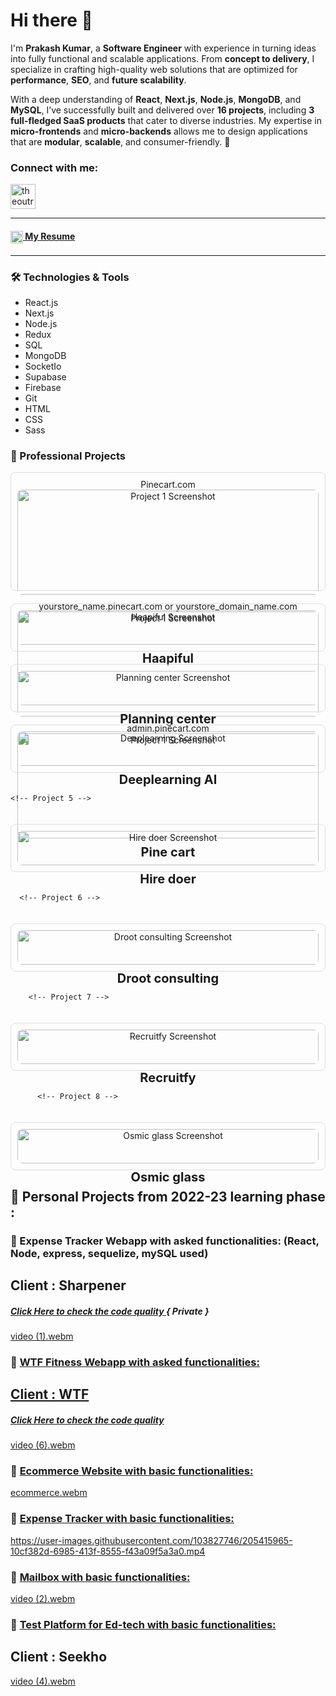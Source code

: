 # Hi there 👋  

I'm **Prakash Kumar**, a **Software Engineer** with experience in turning ideas into fully functional and scalable applications. From **concept to delivery**, I specialize in crafting high-quality web solutions that are optimized for **performance**, **SEO**, and **future scalability**.  

With a deep understanding of **React**, **Next.js**, **Node.js**, **MongoDB**, and **MySQL**, I’ve successfully built and delivered over **16 projects**, including **3 full-fledged SaaS products** that cater to diverse industries. My expertise in **micro-frontends** and **micro-backends** allows me to design applications that are **modular**, **scalable**, and consumer-friendly. 🚀  


<h3 align="left">Connect with me:</h3>
<p align="left">
  <a href="https://www.linkedin.com/in/prakash-kumar-mishra/" target="blank"><img align="center" src="https://upload.wikimedia.org/wikipedia/commons/thumb/8/81/LinkedIn_icon.svg/2048px-LinkedIn_icon.svg.png" alt="theoutrace" height="40" width="40" /></a>
</p>
<hr>
<p align="left">
<h4><a href="https://docs.google.com/document/d/1AVgCaRgWib4mZKEAkpJ0_aF8YWX1MWE-aPJ7QsQn__o/edit?usp=sharing" target="blank"><img align="center" src="https://cdn-icons-png.flaticon.com/512/1132/1132540.png" alt="prakashkumar_imw" height="20" width="20" /> My Resume </a></h4>
</p>

<hr>

### 🛠️ Technologies & Tools  

- React.js
- Next.js  
- Node.js  
- Redux  
- SQL  
- MongoDB
- SocketIo  
- Supabase  
- Firebase  
- Git  
- HTML  
- CSS  
- Sass

### 🚀 Professional Projects 

<div style="display: grid; grid-template-columns: repeat(auto-fit, minmax(300px, 1fr)); gap: 20px;">

  <!-- Project 1 -->
  <div style="border: 1px solid #ddd; border-radius: 8px; padding: 10px; text-align: center;">
    <a href="https://example.com/project-1" target="_blank" style="text-decoration: none; color: inherit;">
      <span>Pinecart.com</span>
      <img src="https://prakashdevelops.netlify.app/_next/image?url=%2Fassets%2Fimages%2FpinecartMkt.png&w=828&q=75" alt="Project 1 Screenshot" style="width: 100%; border-radius: 8px; margin-bottom: 10px;" />
      <span>yourstore_name.pinecart.com or yourstore_domain_name.com</span>
      <img src="https://prakashdevelops.netlify.app/_next/image?url=%2Fassets%2Fimages%2FpinecartFront.webp&w=828&q=75" alt="Project 1 Screenshot" style="width: 100%; border-radius: 8px; margin-bottom: 10px;" />
      <span>admin.pinecart.com</span>
      <img src="https://prakashdevelops.netlify.app/_next/image?url=%2Fassets%2Fimages%2FpinecartDash.avif&w=828&q=75" alt="Project 1 Screenshot" style="width: 100%; border-radius: 8px; margin-bottom: 10px;" />
      <h3 style="margin: 0; font-size: 1.25rem;">Pine cart</h3>
    </a>
  </div>

  <!-- Project 2 -->
  <div style="border: 1px solid #ddd; border-radius: 8px; padding: 10px; text-align: center;">
    <a href="https://example.com/project-2" target="_blank" style="text-decoration: none; color: inherit;">
      <img src="https://prakashdevelops.netlify.app/_next/image?url=%2Fassets%2Fimages%2Fhappifull.png&w=828&q=75" alt="Haapiful Screenshot" style="width: 100%; border-radius: 8px; margin-bottom: 10px;" />
      <h3 style="margin: 0; font-size: 1.25rem;">Haapiful</h3>
    </a>
  </div>

  <!-- Project 3 -->
  <div style="border: 1px solid #ddd; border-radius: 8px; padding: 10px; text-align: center;">
    <a href="https://example.com/project-3" target="_blank" style="text-decoration: none; color: inherit;">
      <img src="https://prakashdevelops.netlify.app/_next/image?url=%2Fassets%2Fimages%2Fplanning.png&w=828&q=75" alt="Planning center Screenshot" style="width: 100%; border-radius: 8px; margin-bottom: 10px;" />
      <h3 style="margin: 0; font-size: 1.25rem;">Planning center</h3>
    </a>
  </div>

  <!-- Project 4 -->
  <div style="border: 1px solid #ddd; border-radius: 8px; padding: 10px; text-align: center;">
    <a href="https://example.com/project-4" target="_blank" style="text-decoration: none; color: inherit;">
      <img src="https://prakashdevelops.netlify.app/_next/image?url=%2Fassets%2Fimages%2Fdeeplearn.png&w=828&q=75" alt="Deeplearning Screenshot" style="width: 100%; border-radius: 8px; margin-bottom: 10px;" />
      <h3 style="margin: 0; font-size: 1.25rem;">Deeplearning AI</h3>
    </a>
  </div>

    <!-- Project 5 -->
  <div style="border: 1px solid #ddd; border-radius: 8px; padding: 10px; text-align: center;">
    <a href="https://example.com/project-4" target="_blank" style="text-decoration: none; color: inherit;">
      <img src="https://prakashdevelops.netlify.app/_next/image?url=%2Fassets%2Fimages%2Fhiredoer.png&w=828&q=75" alt="Hire doer Screenshot" style="width: 100%; border-radius: 8px; margin-bottom: 10px;" />
      <h3 style="margin: 0; font-size: 1.25rem;">Hire doer</h3>
    </a>
  </div>

      <!-- Project 6 -->
  <div style="border: 1px solid #ddd; border-radius: 8px; padding: 10px; text-align: center;">
    <a href="https://example.com/project-4" target="_blank" style="text-decoration: none; color: inherit;">
      <img src="https://prakashdevelops.netlify.app/_next/image?url=%2Fassets%2Fimages%2FdrootWeb.png&w=828&q=75" alt="Droot consulting Screenshot" style="width: 100%; border-radius: 8px; margin-bottom: 10px;" />
      <h3 style="margin: 0; font-size: 1.25rem;">Droot consulting</h3>
    </a>
  </div>
  
        <!-- Project 7 -->
  <div style="border: 1px solid #ddd; border-radius: 8px; padding: 10px; text-align: center;">
    <a href="https://example.com/project-4" target="_blank" style="text-decoration: none; color: inherit;">
      <img src="https://prakashdevelops.netlify.app/_next/image?url=%2Fassets%2Fimages%2Frecruitfy.png&w=828&q=75" alt="Recruitfy Screenshot" style="width: 100%; border-radius: 8px; margin-bottom: 10px;" />
      <h3 style="margin: 0; font-size: 1.25rem;">Recruitfy</h3>
    </a>
  </div>

          <!-- Project 8 -->
  <div style="border: 1px solid #ddd; border-radius: 8px; padding: 10px; text-align: center;">
    <a href="https://example.com/project-4" target="_blank" style="text-decoration: none; color: inherit;">
      <img src="https://prakashdevelops.netlify.app/_next/image?url=%2Fassets%2Fimages%2Fosmic.png&w=828&q=75" alt="Osmic glass Screenshot" style="width: 100%; border-radius: 8px; margin-bottom: 10px;" />
      <h3 style="margin: 0; font-size: 1.25rem;">Osmic glass</h3>
    </a>
  </div>
  
</div>


<h2>🚧 Personal Projects from 2022-23 learning phase : </h2>

<h3>🐾 Expense Tracker Webapp with asked functionalities: (React, Node, express, sequelize, mySQL used)</> </h3>
  <h2>Client : Sharpener</h2>
  <h5> <a href='https://github.com/Theoutrace/MERN-Expense-Tracker' target="_blank" > Click Here to check the code quality </a> { Private } </h5>

[video (1).webm](https://user-images.githubusercontent.com/103827746/216388048-0907b0b8-f321-4bf4-9f31-259b8573ede6.webm)


<h3>🐾 <a href='https://cozy-panda-d162bb.netlify.app' target="_blank">WTF Fitness Webapp with asked functionalities:</> </h3>
  <h2>Client : WTF</h2>
  <h5> <a href='https://github.com/Theoutrace/WTF-fitness-platform-' target="_blank" > Click Here to check the code quality </a></h5>

[video (6).webm](https://user-images.githubusercontent.com/103827746/210090487-eb052f0d-a767-4a6c-b414-84dbbf18d2a9.webm)


<h3>🐾 <a href='https://63a48985c1cc694ae5166206--frabjous-hamster-8015db.netlify.app/' target="_blank">Ecommerce Website with basic functionalities:</a> </h3>

[ecommerce.webm](https://user-images.githubusercontent.com/103827746/205415880-2e84a8c1-e54b-4b6e-a721-ceb9155f5423.webm)


<h3>🐾 <a href='https://bespoke-croissant-af0a06.netlify.app/'> Expense Tracker with basic functionalities: </a> </h3>


https://user-images.githubusercontent.com/103827746/205415965-10cf382d-6985-413f-8555-f43a09f5a3a0.mp4



<h3>🐾 <a href='https://cool-frangollo-2ece8b.netlify.app/'> Mailbox with basic functionalities: </a></h3>


[video (2).webm](https://user-images.githubusercontent.com/103827746/205416066-f9a7a94b-15d8-4a8d-a5c6-59d240c90f4d.webm)


<h3>🐾 <a href='https://63a3457dbc886544a0eee42b--darling-salamander-183c0f.netlify.app/' target="_blank">Test Platform for Ed-tech with basic functionalities:</a> </h3>
<h2>Client : Seekho</h2>
  
[video (4).webm](https://user-images.githubusercontent.com/103827746/208776349-7d5fec12-2c34-469d-81f8-abd4cbc5de80.webm)


